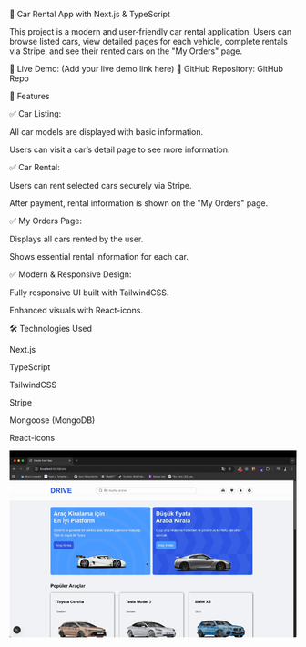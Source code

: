🚗 Car Rental App with Next.js & TypeScript

This project is a modern and user-friendly car rental application. Users can browse listed cars, view detailed pages for each vehicle, complete rentals via Stripe, and see their rented cars on the "My Orders" page.

🔗 Live Demo: (Add your live demo link here)
🔗 GitHub Repository: GitHub Repo

🚀 Features

✅ Car Listing:

All car models are displayed with basic information.

Users can visit a car’s detail page to see more information.

✅ Car Rental:

Users can rent selected cars securely via Stripe.

After payment, rental information is shown on the "My Orders" page.

✅ My Orders Page:

Displays all cars rented by the user.

Shows essential rental information for each car.

✅ Modern & Responsive Design:

Fully responsive UI built with TailwindCSS.

Enhanced visuals with React-icons.

🛠️ Technologies Used

Next.js

TypeScript

TailwindCSS

Stripe

Mongoose (MongoDB)

React-icons

![](car.gif)
